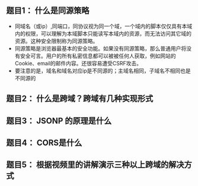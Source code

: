 ## 题目1： 什么是同源策略
* 同域名（或ip）,同端口，同协议视为同一个域，一个域内的脚本仅仅具有本域内的权限，可以理解为本域脚本只能读写本域内的资源，而无法访问其它域的资源。这种安全限制称为同源策略。 
* 同源策略是浏览器最基本的安全功能。如果没有同源策略，那么普通用户将没有安全可言。用户的所有私密信息都可以被被任何人获取，例如网站的Cookie、email的邮件内容。还很容易遭受CSRF攻击。
* 要注意的是，域名和域名对应ip是不同源的；主域名相同，子域名不相同也是不同源的
## 题目2： 什么是跨域？跨域有几种实现形式


## 题目3： JSONP 的原理是什么
## 题目4： CORS是什么
## 题目5： 根据视频里的讲解演示三种以上跨域的解决方式
